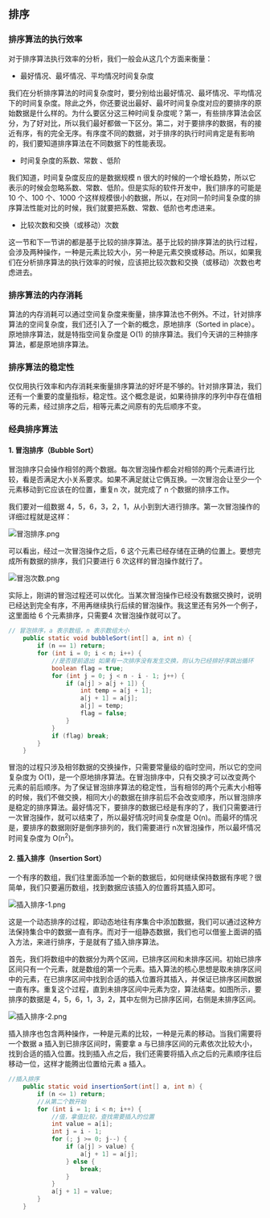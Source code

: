 ## 排序



### 排序算法的执行效率

对于排序算法执行效率的分析，我们一般会从这几个方面来衡量：

* 最好情况、最坏情况、平均情况时间复杂度

我们在分析排序算法的时间复杂度时，要分别给出最好情况、最坏情况、平均情况下的时间复杂度。除此之外，你还要说出最好、最坏时间复杂度对应的要排序的原始数据是什么样的。为什么要区分这三种时间复杂度呢？第一，有些排序算法会区分，为了好对比，所以我们最好都做一下区分。第二，对于要排序的数据，有的接近有序，有的完全无序。有序度不同的数据，对于排序的执行时间肯定是有影响的，我们要知道排序算法在不同数据下的性能表现。

*  时间复杂度的系数、常数 、低阶

我们知道，时间复杂度反应的是数据规模 n 很大的时候的一个增长趋势，所以它表示的时候会忽略系数、常数、低阶。但是实际的软件开发中，我们排序的可能是 10 个、100 个、1000 个这样规模很小的数据，所以，在对同一阶时间复杂度的排序算法性能对比的时候，我们就要把系数、常数、低阶也考虑进来。

*  比较次数和交换（或移动）次数

这一节和下一节讲的都是基于比较的排序算法。基于比较的排序算法的执行过程，会涉及两种操作，一种是元素比较大小，另一种是元素交换或移动。所以，如果我们在分析排序算法的执行效率的时候，应该把比较次数和交换（或移动）次数也考虑进去。



### 排序算法的内存消耗

算法的内存消耗可以通过空间复杂度来衡量，排序算法也不例外。不过，针对排序算法的空间复杂度，我们还引入了一个新的概念，原地排序（Sorted in place）。原地排序算法，就是特指空间复杂度是 O(1) 的排序算法。我们今天讲的三种排序算法，都是原地排序算法。



### 排序算法的稳定性

仅仅用执行效率和内存消耗来衡量排序算法的好坏是不够的。针对排序算法，我们还有一个重要的度量指标，稳定性。这个概念是说，如果待排序的序列中存在值相等的元素，经过排序之后，相等元素之间原有的先后顺序不变。



### 经典排序算法

#### 1. 冒泡排序（Bubble Sort）

冒泡排序只会操作相邻的两个数据。每次冒泡操作都会对相邻的两个元素进行比较，看是否满足大小关系要求。如果不满足就让它俩互换。一次冒泡会让至少一个元素移动到它应该在的位置，重复n 次，就完成了 n 个数据的排序工作。

我们要对一组数据 4，5，6，3，2，1，从小到到大进行排序。第一次冒泡操作的详细过程就是这样：

![冒泡排序.png](https://wx1.sinaimg.cn/large/0072fULUgy1ggv3msj4xlj30og0ftai9.jpg)

可以看出，经过一次冒泡操作之后，6 这个元素已经存储在正确的位置上。要想完成所有数据的排序，我们只要进行 6 次这样的冒泡操作就行了。

![冒泡次数.png](https://wx1.sinaimg.cn/large/0072fULUgy1ggv3u5ny6zj30od0fz7db.jpg)

实际上，刚讲的冒泡过程还可以优化。当某次冒泡操作已经没有数据交换时，说明已经达到完全有序，不用再继续执行后续的冒泡操作。我这里还有另外一个例子，这里面给 6 个元素排序，只需要4 次冒泡操作就可以了。

```java
// 冒泡排序，a 表示数组，n 表示数组大小
    public static void bubbleSort(int[] a, int n) {
        if (n == 1) return;
        for (int i = 0; i < n; i++) {
            //是否提前退出 如果有一次排序没有发生交换，则认为已经排好序跳出循环
            boolean flag = true;
            for (int j = 0; j < n - i - 1; j++) {
                if (a[j] > a[j + 1]) {
                    int temp = a[j + 1];
                    a[j + 1] = a[j];
                    a[j] = temp;
                    flag = false;
                }
            }
            if (flag) break;
        }
    }
```

冒泡的过程只涉及相邻数据的交换操作，只需要常量级的临时空间，所以它的空间复杂度为 O(1)，是一个原地排序算法。在冒泡排序中，只有交换才可以改变两个元素的前后顺序。为了保证冒泡排序算法的稳定性，当有相邻的两个元素大小相等的时候，我们不做交换，相同大小的数据在排序前后不会改变顺序，所以冒泡排序是稳定的排序算法。最好情况下，要排序的数据已经是有序的了，我们只需要进行一次冒泡操作，就可以结束了，所以最好情况时间复杂度是 O(n)。而最坏的情况是，要排序的数据刚好是倒序排列的，我们需要进行 n次冒泡操作，所以最坏情况时间复杂度为 O(n<sup>2</sup>)。



#### 2. 插入排序（Insertion Sort）

一个有序的数组，我们往里面添加一个新的数据后，如何继续保持数据有序呢？很简单，我们只要遍历数组，找到数据应该插入的位置将其插入即可。

![插入排序-1.png](https://wx1.sinaimg.cn/large/0072fULUgy1ggyc37vttbj30ob0ewgqb.jpg)



这是一个动态排序的过程，即动态地往有序集合中添加数据，我们可以通过这种方法保持集合中的数据一直有序。而对于一组静态数据，我们也可以借鉴上面讲的插入方法，来进行排序，于是就有了插入排序算法。

首先，我们将数组中的数据分为两个区间，已排序区间和未排序区间。初始已排序区间只有一个元素，就是数组的第一个元素。插入算法的核心思想是取未排序区间中的元素，在已排序区间中找到合适的插入位置将其插入，并保证已排序区间数据一直有序。重复这个过程，直到未排序区间中元素为空，算法结束。如图所示，要排序的数据是 4，5，6，1，3，2，其中左侧为已排序区间，右侧是未排序区间。

![插入排序-2.png](https://wx1.sinaimg.cn/large/0072fULUgy1ggyc4hx9boj30ob0ezdmq.jpg)

插入排序也包含两种操作，一种是元素的比较，一种是元素的移动。当我们需要将一个数据 a 插入到已排序区间时，需要拿 a 与已排序区间的元素依次比较大小，找到合适的插入位置。找到插入点之后，我们还需要将插入点之后的元素顺序往后移动一位，这样才能腾出位置给元素 a 插入。

```java
//插入排序
    public static void insertionSort(int[] a, int n) {
        if (n <= 1) return;
        //从第二个数开始
        for (int i = 1; i < n; i++) {
            //值，拿值比较，查找需要插入的位置
            int value = a[i];
            int j = i - 1;
            for (; j >= 0; j--) {
                if (a[j] > value) {
                    a[j + 1] = a[j];
                } else {
                    break;
                }
            }
            a[j + 1] = value;
        }
    }
```

